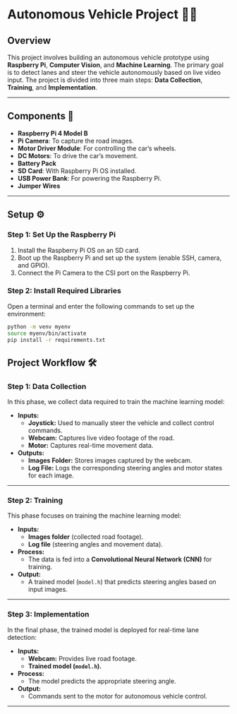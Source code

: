 # Autonomous Vehicle Project 🚗🤖

## Overview
This project involves building an autonomous vehicle prototype using **Raspberry Pi**, **Computer Vision**, and **Machine Learning**. The primary goal is to detect lanes and steer the vehicle autonomously based on live video input. The project is divided into three main steps: **Data Collection**, **Training**, and **Implementation**.

---

## Components 🧰

- **Raspberry Pi 4 Model B**  
- **Pi Camera**: To capture the road images.  
- **Motor Driver Module**: For controlling the car’s wheels.  
- **DC Motors**: To drive the car’s movement.  
- **Battery Pack**  
- **SD Card**: With Raspberry Pi OS installed.  
- **USB Power Bank**: For powering the Raspberry Pi.  
- **Jumper Wires**  

---

## Setup ⚙️

### Step 1: Set Up the Raspberry Pi
1. Install the Raspberry Pi OS on an SD card.
2. Boot up the Raspberry Pi and set up the system (enable SSH, camera, and GPIO).
3. Connect the Pi Camera to the CSI port on the Raspberry Pi.

### Step 2: Install Required Libraries
Open a terminal and enter the following commands to set up the environment:
```bash
python -m venv myenv
source myenv/bin/activate
pip install -r requirements.txt
```

## Project Workflow 🛠️

### Step 1: Data Collection
In this phase, we collect data required to train the machine learning model:
- **Inputs:**
  - **Joystick:** Used to manually steer the vehicle and collect control commands.
  - **Webcam:** Captures live video footage of the road.
  - **Motor:** Captures real-time movement data.
- **Outputs:**
  - **Images Folder:** Stores images captured by the webcam.
  - **Log File:** Logs the corresponding steering angles and motor states for each image.

---

### Step 2: Training
This phase focuses on training the machine learning model:
- **Inputs:**
  - **Images folder** (collected road footage).
  - **Log file** (steering angles and movement data).
- **Process:**
  - The data is fed into a **Convolutional Neural Network (CNN)** for training.
- **Output:**
  - A trained model (`model.h`) that predicts steering angles based on input images.

---

### Step 3: Implementation
In the final phase, the trained model is deployed for real-time lane detection:
- **Inputs:**
  - **Webcam:** Provides live road footage.
  - **Trained model (`model.h`).**
- **Process:**
  - The model predicts the appropriate steering angle.
- **Output:**
  - Commands sent to the motor for autonomous vehicle control.

---
